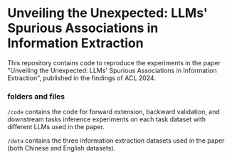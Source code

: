 # Unveiling the Unexpected: LLMs' Spurious Associations in Information Extraction
This repository contains code to reproduce the experiments in the paper "Unveiling the Unexpected: LLMs' Spurious Associations in Information Extraction", published in the findings of ACL 2024.

### folders and files
`/code` contains the code for forward extension, backward validation, and downstream tasks inference experiments on each task dataset with different LLMs used in the paper.

`/data` contains the three information extraction datasets used in the paper (both Chinese and English datasets).
